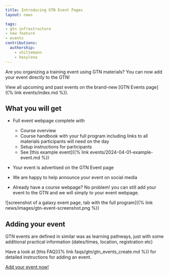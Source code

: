 ```yaml
---
title: Introducing GTN Event Pages
layout: news

tags:
- gtn infrastructure
- new feature
- events
contributions:
  authorship:
    - shiltemann
    - hexylena
---
```


Are you organizing a training event using GTN materials? You can now add your event directly to the GTN!

View all upcoming and past events on the brand-new [GTN Events page]({% link events/index.md %}).

## What you will get

- Full event webpage complete with
  - Course overview
  - Course handbook with your full program including links to all materials participants will need on the day
  - Setup instructions for participants
  - See [this example event]({% link events/2024-04-01-example-event.md %})

- Your event is advertised on the GTN Event page
- We are happy to help announce your event on social media
- Already have a course webpage? No problem! you can still add your event to the GTN and we will simply to your event webpage.

![screenshot of a galaxy event page, tab with the full program]({% link news/images/gtn-event-screenshot.png %})

## Adding your event

GTN events are defined in similar was as learning pathways, just with some additional practical information (dates/times, location, registration etc)

Have a look at [this FAQ]({% link faqs/gtn/gtn_events_create.md %}) for detailed instructions for adding an event.

<a class="btn btn-primary" href="{% link faqs/gtn/gtn_event_create.md %}">Add your event now!</a>


